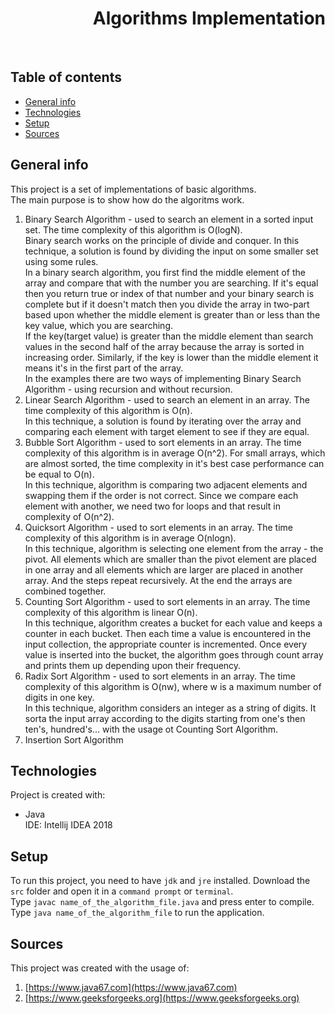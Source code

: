 <h1 align="right">Algorithms Implementation</h1><br>

## Table of contents
* [General info](#general-info)
* [Technologies](#technologies)
* [Setup](#setup)
* [Sources](#sources)

## General info
This project is a set of implementations of basic algorithms.  
The main purpose is to show how do the algoritms work.  
1. Binary Search Algorithm - used to search an element in a sorted input set. The time complexity of this algorithm is O(logN).  
Binary search works on the principle of divide and conquer. In this technique, a solution is found by dividing the input on some smaller set using some rules.  
In a binary search algorithm, you first find the middle element of the array and compare that with the number you are searching. If it's equal then you return true or index of that number and your binary search is complete but if it doesn't match then you divide the array in two-part based upon whether the middle element is greater than or less than the key value, which you are searching.  
If the key(target value) is greater than the middle element than search values in the second half of the array because the array is sorted in increasing order. Similarly, if the key is lower than the middle element it means it's in the first part of the array.  
In the examples there are two ways of implementing Binary Search Algorithm - using recursion and without recursion.  
2. Linear Search Algorithm - used to search an element in an array. The time complexity of this algorithm is O(n).  
In this technique, a solution is found by iterating over the array and comparing each element with target element to see if they are equal.  
3. Bubble Sort Algorithm - used to sort elements in an array. The time complexity of this algorithm is in average O(n^2). For small arrays, which are almost sorted, the time complexity in it's best case performance can be equal to O(n).  
In this technique, algorithm is comparing two adjacent elements and swapping them if the order is not correct. Since we compare each element with another, we need two for loops and that result in complexity of O(n^2).  
4. Quicksort Algorithm - used to sort elements in an array. The time complexity of this algorithm is in average O(nlogn).  
In this technique, algorithm is selecting one element from the array - the pivot. All elements which are smaller than the pivot element are placed in one array and all elements which are larger are placed in another array. And the steps repeat recursively. At the end the arrays are combined together.  
5. Counting Sort Algorithm - used to sort elements in an array. The time complexity of this algorithm is linear O(n).  
In this technique, algorithm creates a bucket for each value and keeps a counter in each bucket. Then each time a value is encountered in the input collection, the appropriate counter is incremented. Once every value is inserted into the bucket, the algorithm goes through count array and prints them up depending upon their frequency.  
6. Radix Sort Algorithm - used to sort elements in an array. The time complexity of this algorithm is O(nw), where w is a maximum number of digits in one key.  
In this technique, algorithm considers an integer as a string of digits. It sorta the input array according to the digits starting from one's then ten's, hundred's... with the usage ot Counting Sort Algorithm.  
7. Insertion Sort Algorithm

## Technologies
Project is created with:
* Java  
IDE: Intellij IDEA 2018

## Setup
To run this project, you need to have `jdk` and `jre` installed.
Download the `src` folder and open it in a `command prompt` or `terminal`.  
Type `javac name_of_the_algorithm_file.java` and press enter to compile.  
Type `java name_of_the_algorithm_file` to run the application.  

## Sources
This project was created with the usage of:
1. [https://www.java67.com](https://www.java67.com)
2. [https://www.geeksforgeeks.org](https://www.geeksforgeeks.org)
